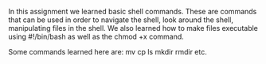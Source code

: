 In this assignment we learned basic shell commands. These are commands that can be used in order to navigate the shell, look around the shell, manipulating files in the shell. We also learned how to make files executable using #!/bin/bash as well as the chmod +x command. 

Some commands learned here are:
mv 
cp 
ls 
mkdir 
rmdir
etc.
